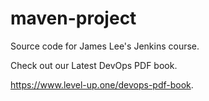 # maven-project
Source code for James Lee's Jenkins course.

Check out our Latest DevOps PDF book.

https://www.level-up.one/devops-pdf-book.

